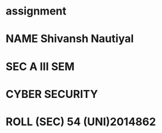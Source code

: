 # assignment
# NAME Shivansh Nautiyal
# SEC A III SEM
# CYBER SECURITY
# ROLL (SEC) 54   (UNI)2014862
 
